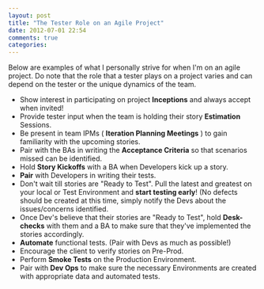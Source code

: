 ```yaml
---
layout: post
title: "The Tester Role on an Agile Project"
date: 2012-07-01 22:54
comments: true
categories: 
---
```


Below are examples of what I personally strive for when I'm on an agile project. Do note that the role that a tester plays on a project varies and can depend on the tester or the unique dynamics of the team. 

* Show interest in participating on project **Inceptions** and always accept when invited! 
* Provide tester input when the team is holding their story **Estimation** Sessions.
* Be present in team IPMs ( **Iteration Planning Meetings** ) to gain familiarity with the upcoming stories.
* Pair with the BAs in writing the **Acceptance Criteria** so that scenarios missed can be identified.
* Hold **Story Kickoffs** with a BA when Developers kick up a story.
* **Pair** with Developers in writing their tests. 
* Don't wait till stories are "Ready to Test". Pull the latest and greatest on your local or Test Environment and **start testing early**! (No defects should be created at this time, simply notify the Devs about the issues/concerns identified.
* Once Dev's believe that their stories are "Ready to Test", hold **Desk-checks** with them and a BA to make sure that they've implemented the stories accordingly.
* **Automate** functional tests. (Pair with Devs as much as possible!)
* Encourage the client to verify stories on Pre-Prod.
* Perform **Smoke Tests** on the Production Environment.
* Pair with **Dev Ops** to make sure the necessary Environments are created with appropriate data and automated tests.